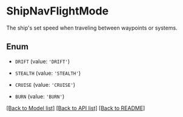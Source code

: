 # ShipNavFlightMode

The ship's set speed when traveling between waypoints or systems.

## Enum

* `DRIFT` (value: `'DRIFT'`)

* `STEALTH` (value: `'STEALTH'`)

* `CRUISE` (value: `'CRUISE'`)

* `BURN` (value: `'BURN'`)

[[Back to Model list]](../README.md#documentation-for-models) [[Back to API list]](../README.md#documentation-for-api-endpoints) [[Back to README]](../README.md)



